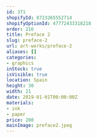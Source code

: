 ```yaml
---
id: 371
shopifyId: 8723265552714
shopifyOptionId: 47772433318218
order: 216
title: Preface 2
slug: preface-2
url: art-works/preface-2
aliases: []
categories:
- graphics
inStock: true
isVisible: true
location: Spain
height: 30
width: 21
date: 2019-01-01T00:00:00Z
materials:
- ink
- paper
price: 200
mainImage: preface2.jpeg
---
```


